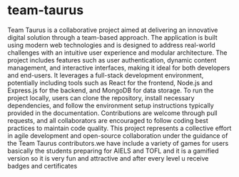 # team-taurus
Team Taurus is a collaborative project aimed at delivering an innovative digital solution through a team-based approach. The application is built using modern web technologies and is designed to address real-world challenges with an intuitive user experience and modular architecture. The project includes features such as user authentication, dynamic content management, and interactive interfaces, making it ideal for both developers and end-users. It leverages a full-stack development environment, potentially including tools such as React for the frontend, Node.js and Express.js for the backend, and MongoDB for data storage. To run the project locally, users can clone the repository, install necessary dependencies, and follow the environment setup instructions typically provided in the documentation. Contributions are welcome through pull requests, and all collaborators are encouraged to follow coding best practices to maintain code quality. This project represents a collective effort in agile development and open-source collaboration under the guidance of the Team Taurus contributors.we have include a variety of games for users basically the students preparing for AIELS and TOFL and it is a gamified version so it is very fun and attractive and after every level u receive badges and certificates
